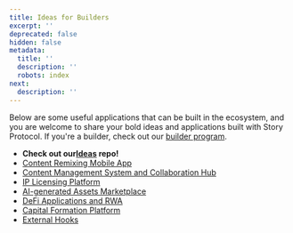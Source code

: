 ```yaml
---
title: Ideas for Builders
excerpt: ''
deprecated: false
hidden: false
metadata:
  title: ''
  description: ''
  robots: index
next:
  description: ''
---
```

Below are some useful applications that can be built in the ecosystem, and you are welcome to share your bold ideas and applications built with Story Protocol. If you're a builder, check out our [builder program](https://www.storyprotocol.xyz/builder-program). 

* **Check out our[Ideas](https://github.com/storyprotocol/ideas)  repo!**
* [Content Remixing Mobile App](doc:content-remixing-mobile-app)
* [Content Management System and Collaboration Hub](doc:content-management-system-and-collaboration-hub)
* [IP Licensing Platform](doc:ip-licensing-platform)
* [AI-generated Assets Marketplace](doc:ai-generated-assets-marketplace)
* [DeFi Applications and RWA](doc:defi-applications-and-rwa)
* [Capital Formation Platform](doc:capital-formation-platform)
* [External Hooks](doc:external-hooks)

#
